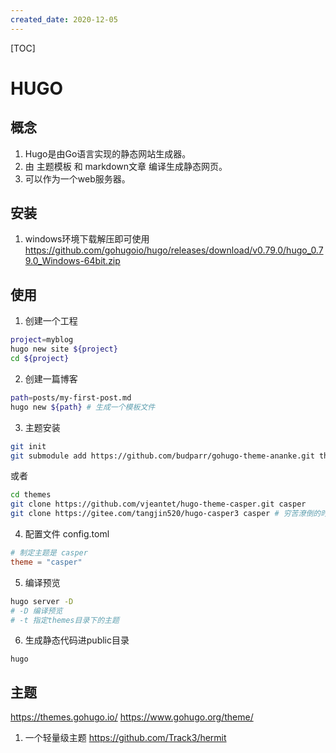 ```yaml
---
created_date: 2020-12-05
---
```


[TOC]

# HUGO
## 概念
1. Hugo是由Go语言实现的静态网站生成器。
2. 由 主题模板 和 markdown文章 编译生成静态网页。
3. 可以作为一个web服务器。

## 安装
1. windows环境下载解压即可使用
https://github.com/gohugoio/hugo/releases/download/v0.79.0/hugo_0.79.0_Windows-64bit.zip


## 使用
1. 创建一个工程
```bash
project=myblog
hugo new site ${project}
cd ${project}
```

2. 创建一篇博客
```bash
path=posts/my-first-post.md
hugo new ${path} # 生成一个模板文件
```

3. 主题安装
```bash 
git init
git submodule add https://github.com/budparr/gohugo-theme-ananke.git themes/ananke
```
或者
```bash
cd themes
git clone https://github.com/vjeantet/hugo-theme-casper.git casper
git clone https://gitee.com/tangjin520/hugo-casper3 casper # 穷苦潦倒的时候选择gitee
```

4. 配置文件 
config.toml  
```conf
# 制定主题是 casper
theme = "casper"
```

5. 编译预览
```bash
hugo server -D
# -D 编译预览
# -t 指定themes目录下的主题
```

6. 生成静态代码进public目录
```
hugo
```

## 主题
https://themes.gohugo.io/
https://www.gohugo.org/theme/

1. 一个轻量级主题 https://github.com/Track3/hermit